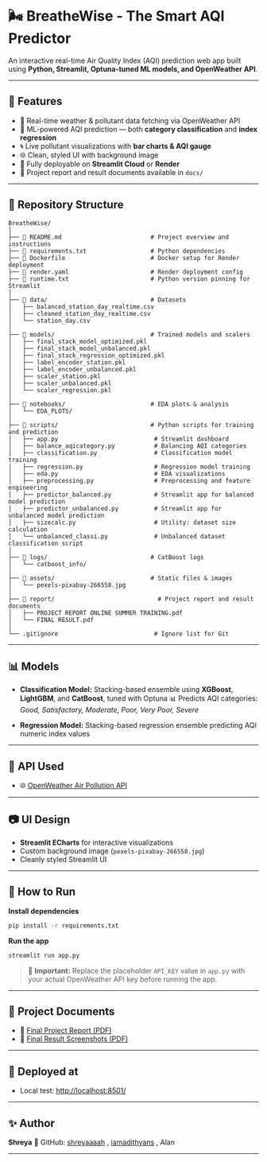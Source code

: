 # 🌬️ BreatheWise - The Smart AQI Predictor

An interactive real-time Air Quality Index (AQI) prediction web app built using **Python, Streamlit, Optuna-tuned ML models, and OpenWeather API**.

---

## 📌 Features

* 🔢 Real-time weather & pollutant data fetching via OpenWeather API
* 🔢 ML-powered AQI prediction — both **category classification** and **index regression**
* 🌀 Live pollutant visualizations with **bar charts & AQI gauge**
* 🌐 Clean, styled UI with background image
* 🌟 Fully deployable on **Streamlit Cloud** or **Render**
* 📁 Project report and result documents available in `docs/`

---

## 📁 Repository Structure

```
BreatheWise/
│
├── 📄 README.md                         # Project overview and instructions
├── 📄 requirements.txt                  # Python dependencies
├── 📄 Dockerfile                        # Docker setup for Render deployment
├── 📄 render.yaml                       # Render deployment config
├── 📄 runtime.txt                       # Python version pinning for Streamlit
│
├── 📁 data/                             # Datasets
│   ├── balanced_station_day_realtime.csv
│   ├── cleaned_station_day_realtime.csv
│   └── station_day.csv
│
├── 📁 models/                           # Trained models and scalers
│   ├── final_stack_model_optimized.pkl
│   ├── final_stack_model_unbalanced.pkl
│   ├── final_stack_regression_optimized.pkl
│   ├── label_encoder_station.pkl
│   ├── label_encoder_unbalanced.pkl
│   ├── scaler_station.pkl
│   ├── scaler_unbalanced.pkl
│   └── scaler_regression.pkl
│
├── 📁 notebooks/                        # EDA plots & analysis
│   └── EDA_PLOTS/
│
├── 📁 scripts/                          # Python scripts for training and prediction
│   ├── app.py                           # Streamlit dashboard
│   ├── balance_aqicategory.py           # Balancing AQI categories
│   ├── classification.py                # Classification model training
│   ├── regression.py                    # Regression model training
│   ├── eda.py                           # EDA visualizations
│   ├── preprocessing.py                 # Preprocessing and feature engineering
│   ├── predictor_balanced.py            # Streamlit app for balanced model prediction
│   ├── predictor_unbalanced.py          # Streamlit app for unbalanced model prediction
│   ├── sizecalc.py                      # Utility: dataset size calculation
│   └── unbalanced_classi.py             # Unbalanced dataset classification script
│
├── 📁 logs/                             # CatBoost logs
│   └── catboost_info/
│
├── 📁 assets/                           # Static files & images
│   └── pexels-pixabay-266558.jpg
│
├── 📁 report/                             # Project report and result documents
│   ├── PROJECT REPORT ONLINE SUMMER TRAINING.pdf
│   └── FINAL RESULT.pdf
│
└── .gitignore                           # Ignore list for Git
```

---

## 📊 Models

* **Classification Model:**
  Stacking-based ensemble using **XGBoost**, **LightGBM**, and **CatBoost**, tuned with Optuna
  📊 Predicts AQI categories: *Good, Satisfactory, Moderate, Poor, Very Poor, Severe*

* **Regression Model:**
  Stacking-based regression ensemble predicting AQI numeric index values

---

## 📰 API Used

* 🌐 [OpenWeather Air Pollution API](https://openweathermap.org/api/air-pollution)

---

## 📷 UI Design

* **Streamlit ECharts** for interactive visualizations
* Custom background image (`pexels-pixabay-266558.jpg`)
* Cleanly styled Streamlit UI

---

## 🚀 How to Run

**Install dependencies**

```bash
pip install -r requirements.txt
```

**Run the app**

```bash
streamlit run app.py
```

> 📌 **Important:** Replace the placeholder `API_KEY` value in `app.py` with your actual OpenWeather API key before running the app.

---

## 📁 Project Documents

* 📄 [Final Project Report (PDF)](report/FINAL%20PROJECT%20REPORT.pdf)
* 📄 [Final Result Screenshots (PDF)](report/FINAL%20RESULT.pdf)

---

## 📌 Deployed at

* Local test: [http://localhost:8501/](http://localhost:8501/)

---

## ✨ Author

**Shreya**
📎 GitHub: [shreyaaaah](https://github.com/shreyaaaah)  , [iamadithyans](https://github.com/iamadithyans) , Alan

---
